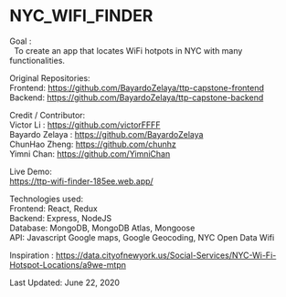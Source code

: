 # NYC_WIFI_FINDER
Goal : \
           &nbsp; To create an app that locates WiFi hotpots in NYC with many functionalities.



Original Repositories:\
                      Frontend: https://github.com/BayardoZelaya/ttp-capstone-frontend \
                      Backend:  https://github.com/BayardoZelaya/ttp-capstone-backend




Credit / Contributor: \
                      Victor Li : https://github.com/victorFFFF \
                      Bayardo Zelaya : https://github.com/BayardoZelaya \
                      ChunHao Zheng: https://github.com/chunhz \
                      Yimni Chan: https://github.com/YimniChan 
                      
                      
                      
Live Demo: \
                     https://ttp-wifi-finder-185ee.web.app/



            
                      
Technologies used: \
                     Frontend:  React, Redux \
                     Backend:   Express, NodeJS \
                     Database:  MongoDB, MongoDB Atlas, Mongoose \
                     API:       Javascript Google maps, Google Geocoding, NYC Open Data Wifi
                     
                     
                    
                    
Inspiration : https://data.cityofnewyork.us/Social-Services/NYC-Wi-Fi-Hotspot-Locations/a9we-mtpn
                    
                   
Last Updated:        June 22, 2020                 
                      
                      
                      
